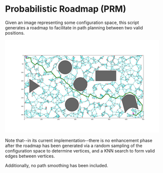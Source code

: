 # Probabilistic Roadmap (PRM)

Given an image representing some configuration space, this script generates a
roadmap to facilitate in path planning between two valid positions.

![Visualization of PRM](images/Figure_1.png)

Note that--in its current implementation--there is no enhancement phase after the
roadmap has been generated via a random sampling of the configuration space to
determine vertices, and a KNN search to form valid edges between vertices.

Additionally, no path smoothing has been included.
